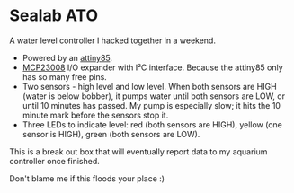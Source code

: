 # Sealab ATO

A water level controller I hacked together in a weekend.

* Powered by an [attiny85](http://www.atmel.com/images/atmel-2586-avr-8-bit-microcontroller-attiny25-attiny45-attiny85_datasheet.pdf).
* [MCP23008](http://ww1.microchip.com/downloads/en/DeviceDoc/21919e.pdf) I/O expander with I²C interface. Because the attiny85 only has so many free pins.
* Two sensors - high level and low level. When both sensors are HIGH (water is below bobber), it pumps water until both sensors are LOW, or until 10 minutes has passed. My pump is especially slow; it hits the 10 minute mark before the sensors stop it.
* Three LEDs to indicate level: red (both sensors are HIGH), yellow (one sensor is HIGH), green (both sensors are LOW).


This is a break out box that will eventually report data to my aquarium controller once finished.

Don't blame me if this floods your place :)
